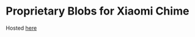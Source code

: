 # Proprietary Blobs for Xiaomi Chime

Hosted [here](https://gitlab.com/chimeoss/vendor_xiaomi_chime)
